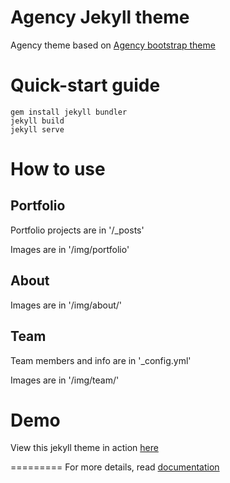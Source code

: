 Agency Jekyll theme
====================

Agency theme based on [Agency bootstrap theme ](http://startbootstrap.com/templates/agency/)

# Quick-start guide
```
gem install jekyll bundler
jekyll build
jekyll serve
```

# How to use

## Portfolio 

Portfolio projects are in '/_posts'

Images are in '/img/portfolio'

## About

Images are in '/img/about/'

## Team

Team members and info are in '_config.yml'

Images are in '/img/team/'



# Demo

View this jekyll theme in action [here](https://y7kim.github.io/agency-jekyll-theme)

=========
For more details, read [documentation](http://jekyllrb.com/)

